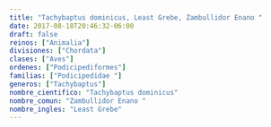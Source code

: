 ```yaml
---
title: "Tachybaptus dominicus, Least Grebe, Zambullidor Enano "
date: 2017-08-18T20:46:32-06:00
draft: false
reinos: ["Animalia"]
divisiones: ["Chordata"]
clases: ["Aves"]
ordenes: ["Podicipediformes"]
familias: ["Podicipedidae "]
generos: ["Tachybaptus"]
nombre_cientifico: "Tachybaptus dominicus"
nombre_comun: "Zambullidor Enano "
nombre_ingles: "Least Grebe"
---
```

